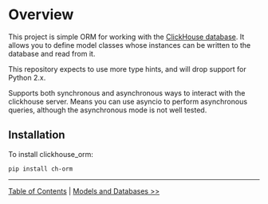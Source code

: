 Overview
========

This project is simple ORM for working with the [ClickHouse database](https://clickhouse.tech/). It allows you to define model classes whose instances can be written to the database and read from it.

This repository expects to use more type hints, and will drop support for Python 2.x.

Supports both synchronous and asynchronous ways to interact with the clickhouse server. Means you can use asyncio to perform asynchronous queries, although the asynchronous mode is not well tested.

Installation
------------

To install clickhouse_orm:

    pip install ch-orm

---

[Table of Contents](toc.md) | [Models and Databases >>](models_and_databases.md)